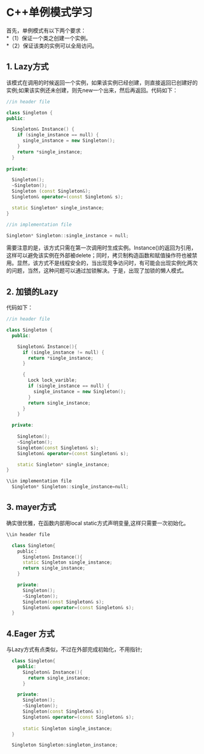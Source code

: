 # C++单例模式学习 #

  首先，单例模式有以下两个要求：   
*（1）保证一个类之创建一个实例。   
*（2）保证该类的实例可以全局访问。   

## 1. Lazy方式 ##

  该模式在调用的时候返回一个实例，如果该实例已经创建，则直接返回已创建好的实例;如果该实例还未创建，则先new一个出来，然后再返回。代码如下：   

```cpp
//in header file

class Singleton {
public:

  Singleton& Instance() {
    if (single_instance == null) {
      single_instance = new Singleton();
    }
    return *single_instance;
  }
  
private:

  Singleton();
  ~Singleton();
  Singleton (const Singleton&);
  Singleton& operator=(const Singleton& s);

  static Singleton* single_instance;
}
```

```cpp
//in implementation file

Singleton* Singleton::single_instance = null;
```
  需要注意的是，该方式只需在第一次调用时生成实例。Instance()的返回为引用，这样可以避免该实例在外部被delete；同时，拷贝制构造函数和赋值操作符也被禁用。显然，该方式不是线程安全的，当出现竞争访问时，有可能会出现实例化两次的问题，当然，这种问题可以通过加锁解决。于是，出现了加锁的懒人模式。

## 2. 加锁的Lazy ##
  代码如下：
```cpp
//in header file

class Singleton {
  public:

    Singleton& Instance(){
      if (single_instance != null) {
        return *single_instance;
      }

      {
        Lock lock_varible;
        if (single_instance == null) {
          single_instance = new Singleton();
        }
        return single_instance;
      }
    }

  private:
    
    Singleton();
    ~Singleton();
    Singleton(const Singleton& s);
    Singleton& operator=(const Singleton& s);

    static Singleton* single_instance;
}
```

```cpp
\\in implementation file
  Singleton* Singleton::single_instance=null;
```

## 3. mayer方式 ##
  确实很优雅，在函数内部用local static方式声明变量,这样只需要一次初始化。

```cpp
\\in header file

  class Singleton{
    public：
      Singleton& Instance(){
      static Singleton single_instance;
      return single_instance;
    }

    private:
      Singleton();
      ~Singleton();
      Singleton(const Singleton& s);
      Singleton& operator=(const Singleton& s);
  }

```

## 4.Eager 方式 ##
  与Lazy方式有点类似，不过在外部完成初始化，不用指针;
```cpp
  class Singleton{
    public:
      Singleton& Instance(){
        return single_instance;
      }

    private:
      Singleton();
      ~Singleton();
      Singleton(const Singleton& s);
      Singleton& operator=(const Singleton& s);
      
      static Singleton single_instance;
  }
```
```cpp
  Singleton Singleton:singleton_instance;

```


  


















